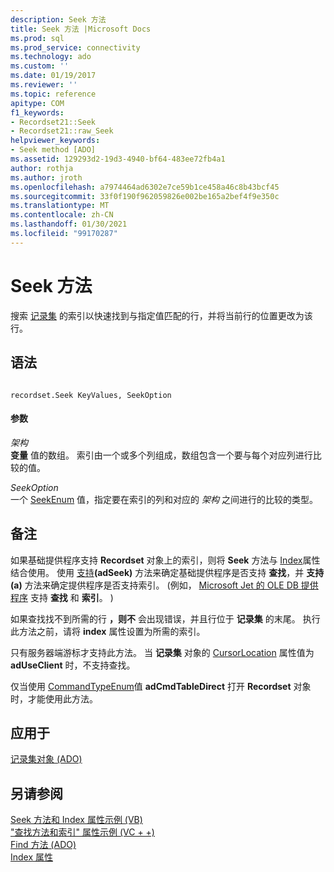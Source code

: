 ```yaml
---
description: Seek 方法
title: Seek 方法 |Microsoft Docs
ms.prod: sql
ms.prod_service: connectivity
ms.technology: ado
ms.custom: ''
ms.date: 01/19/2017
ms.reviewer: ''
ms.topic: reference
apitype: COM
f1_keywords:
- Recordset21::Seek
- Recordset21::raw_Seek
helpviewer_keywords:
- Seek method [ADO]
ms.assetid: 129293d2-19d3-4940-bf64-483ee72fb4a1
author: rothja
ms.author: jroth
ms.openlocfilehash: a7974464ad6302e7ce59b1ce458a46c8b43bcf45
ms.sourcegitcommit: 33f0f190f962059826e002be165a2bef4f9e350c
ms.translationtype: MT
ms.contentlocale: zh-CN
ms.lasthandoff: 01/30/2021
ms.locfileid: "99170287"
---
```

# <a name="seek-method"></a>Seek 方法
搜索 [记录集](./recordset-object-ado.md) 的索引以快速找到与指定值匹配的行，并将当前行的位置更改为该行。  
  
## <a name="syntax"></a>语法  
  
```  
  
recordset.Seek KeyValues, SeekOption  
```  
  
#### <a name="parameters"></a>参数  
 *架构*  
 **变量** 值的数组。 索引由一个或多个列组成，数组包含一个要与每个对应列进行比较的值。  
  
 *SeekOption*  
 一个 [SeekEnum](./seekenum.md) 值，指定要在索引的列和对应的 *架构* 之间进行的比较的类型。  
  
## <a name="remarks"></a>备注  
 如果基础提供程序支持 **Recordset** 对象上的索引，则将 **Seek** 方法与 [Index](./index-property.md)属性结合使用。 使用 [支持](./supports-method.md)**(adSeek)** 方法来确定基础提供程序是否支持 **查找**，并 **支持 (a)** 方法来确定提供程序是否支持索引。  (例如， [Microsoft Jet 的 OLE DB 提供程序](../../guide/appendixes/microsoft-ole-db-provider-for-microsoft-jet.md) 支持 **查找** 和 **索引**。 )   
  
 如果查找找不到所需的行 **，则不** 会出现错误，并且行位于 **记录集** 的末尾。 执行此方法之前，请将 **index** 属性设置为所需的索引。  
  
 只有服务器端游标才支持此方法。 当 **记录集** 对象的 [CursorLocation](./cursorlocation-property-ado.md) 属性值为 **adUseClient** 时，不支持查找。  
  
 仅当使用 [CommandTypeEnum](./commandtypeenum.md)值 **adCmdTableDirect** 打开 **Recordset** 对象时，才能使用此方法。  
  
## <a name="applies-to"></a>应用于  
 [记录集对象 (ADO)](./recordset-object-ado.md)  
  
## <a name="see-also"></a>另请参阅  
 [Seek 方法和 Index 属性示例 (VB) ](./seek-method-and-index-property-example-vb.md)   
 ["查找方法和索引" 属性示例 (VC + +) ](./seek-method-and-index-property-example-vc.md)   
 [Find 方法 (ADO) ](./find-method-ado.md)   
 [Index 属性](./index-property.md)